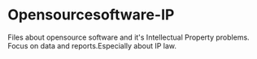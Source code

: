 # Opensourcesoftware-IP
Files about  opensource software and it's Intellectual Property problems.
Focus on data and reports.Especially about IP law.
